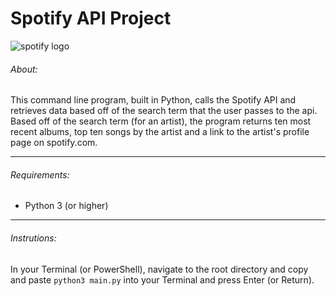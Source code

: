 # Spotify API Project
![spotify logo](https://cdn.iconscout.com/icon/free/png-256/spotify-9-282239.png  "Spotify Logo")

###### About: 
This command line program, built in Python, calls the Spotify API and retrieves data based off of the search term that the user passes to the api.  Based off of the search term (for an artist), the program returns ten most recent albums, top ten songs by the artist and a link to the artist's profile page on spotify.com.

---

###### Requirements:
* Python 3 (or higher)

---

###### Instrutions:
In your Terminal (or PowerShell), navigate to the root directory and copy and paste `python3 main.py` into your Terminal and press Enter (or Return).